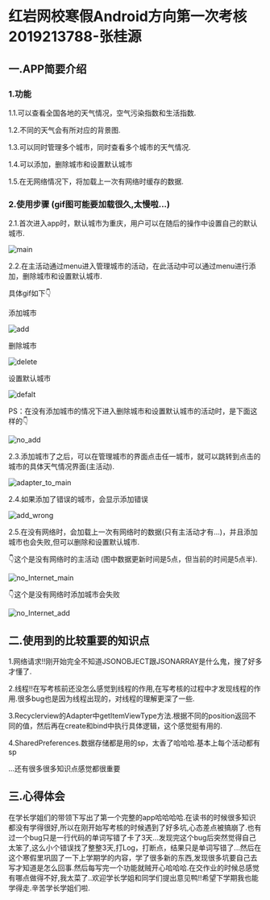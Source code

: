 # 红岩网校寒假Android方向第一次考核 2019213788-张桂源

## 一.APP简要介绍
### 1.功能
1.1.可以查看全国各地的天气情况，空气污染指数和生活指数.

1.2.不同的天气会有所对应的背景图.

1.3.可以同时管理多个城市，同时查看多个城市的天气情况.

1.4.可以添加，删除城市和设置默认城市

1.5.在无网络情况下，将加载上一次有网络时缓存的数据.

### 2.使用步骤 (gif图可能要加载很久,太慢啦...)
2.1.首次进入app时，默认城市为重庆，用户可以在随后的操作中设置自己的默认城市.

![main](https://github.com/zzz6332/redrockAndroidExam/blob/master/gif/main.gif)

2.2.在主活动通过menu进入管理城市的活动，在此活动中可以通过menu进行添加，删除城市和设置默认城市.

具体gif如下👇

添加城市

![add](https://github.com/zzz6332/redrockAndroidExam/blob/master/gif/add_city.gif)

删除城市

![delete](https://github.com/zzz6332/redrockAndroidExam/blob/master/gif/delete_city.gif)

设置默认城市

![defalt](https://github.com/zzz6332/redrockAndroidExam/blob/master/gif/default_city.gif)

PS：在没有添加城市的情况下进入删除城市和设置默认城市的活动时，是下面这样的👇

![no_add](https://github.com/zzz6332/redrockAndroidExam/blob/master/gif/no_add_city.gif)

2.3.添加城市了之后，可以在管理城市的界面点击任一城市，就可以跳转到点击的城市的具体天气情况界面(主活动).

![adapter_to_main](https://github.com/zzz6332/redrockAndroidExam/blob/master/gif/manager_to_main.gif)

2.4.如果添加了错误的城市，会显示添加错误

![add_wrong](https://github.com/zzz6332/redrockAndroidExam/blob/master/gif/add_wrong_city.gif)

2.5.在没有网络时，会加载上一次有网络时的数据(只有主活动才有...)，并且添加城市也会失败,但可以删除和设置默认城市.

👇这个是没有网络时的主活动 (图中数据更新时间是5点，但当前的时间是5点半).

![no_Internet_main](https://github.com/zzz6332/redrockAndroidExam/blob/master/gif/no_Internet_main.gif)

👇这个是没有网络时添加城市会失败

![no_Internet_add](https://github.com/zzz6332/redrockAndroidExam/blob/master/gif/no_Internet_add.gif)

## 二.使用到的比较重要的知识点
1.网络请求!!刚开始完全不知道JSONOBJECT跟JSONARRAY是什么鬼，搜了好多才懂了.

2.线程!!在写考核前还没怎么感觉到线程的作用,在写考核的过程中才发现线程的作用.很多bug也是因为线程出现的，对线程的理解更深了一些.

3.Recyclerview的Adapter中getItemViewType方法.根据不同的position返回不同的值，然后再在create和bind中执行具体逻辑，这个感觉挺有用的.

4.SharedPreferences.数据存储都是用的sp，太香了哈哈哈.基本上每个活动都有sp

...还有很多很多知识点感觉都很重要

## 三.心得体会
在学长学姐们的带领下写出了第一个完整的app哈哈哈哈.在读书的时候很多知识都没有学得很好,所以在刚开始写考核的时候遇到了好多坑,心态差点被搞崩了.也有过一个bug只是一行代码的单词写错了卡了3天...发现完这个bug后突然觉得自己太笨了,这么小个错误找了整整3天,打Log，打断点，结果只是单词写错了...然后在这个寒假里巩固了一下上学期学的内容，学了很多新的东西,发现很多坑要自己去写才知道是怎么回事.然后每写完一个功能就贼开心哈哈哈.在交作业的时候总感觉有哪点做得不好,我太菜了..欢迎学长学姐和同学们提出意见鸭!!希望下学期我也能学得走.辛苦学长学姐们啦.
